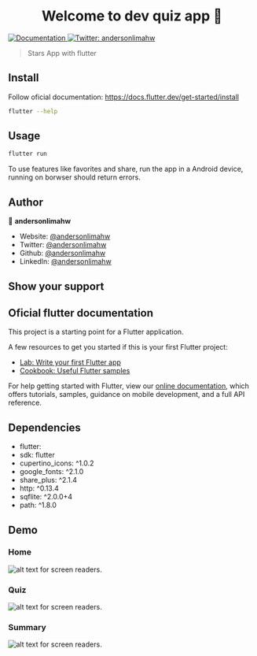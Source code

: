 <h1 align="center">Welcome to dev quiz app 👋</h1>
<p>
  <a href="flutter.dev/docs/cookbook" target="_blank">
    <img alt="Documentation" src="https://img.shields.io/badge/documentation-yes-brightgreen.svg" />
  </a>
  <a href="https://twitter.com/andersonlimahw" target="_blank">
    <img alt="Twitter: andersonlimahw" src="https://img.shields.io/twitter/follow/andersonlimahw.svg?style=social" />
  </a>
</p>

> Stars App with flutter

## Install

Follow oficial documentation: https://docs.flutter.dev/get-started/install

```sh
flutter --help
```

## Usage

```sh
flutter run
```

To use features like favorites and share, run the app in a Android device, running on borwser should return errors.

## Author

👤 **andersonlimahw**

* Website: [@andersonlimahw](https://instagram.com/andersonlimahw)
* Twitter: [@andersonlimahw](https://twitter.com/andersonlimahw)
* Github:  [@andersonlimahw](https://github.com/andersonlimahw)
* LinkedIn: [@andersonlimahw](https://linkedin.com/in/andersonlimahw)

## Show your support

## Oficial flutter documentation

This project is a starting point for a Flutter application.

A few resources to get you started if this is your first Flutter project:

- [Lab: Write your first Flutter app](https://flutter.dev/docs/get-started/codelab)
- [Cookbook: Useful Flutter samples](https://flutter.dev/docs/cookbook)

For help getting started with Flutter, view our
[online documentation](https://flutter.dev/docs), which offers tutorials,
samples, guidance on mobile development, and a full API reference.

## Dependencies
* flutter:
* sdk: flutter
* cupertino_icons: ^1.0.2
* google_fonts: ^2.1.0
* share_plus: ^2.1.4
* http: ^0.13.4
* sqflite: ^2.0.0+4
* path: ^1.8.0

## Demo

### Home
![alt text for screen readers](/assets/images/demo/home.PNG "home").

### Quiz
![alt text for screen readers](/assets/images/demo/quizz.PNG "quiz").

### Summary
![alt text for screen readers](/assets/images/demo/summary.PNG "home").
